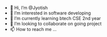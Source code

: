 - 👋 Hi, I’m @Jyotish
- 👀 I’m interested in software developing
- 🌱 I’m currently learning btech CSE 2nd year
- 💞️ I’m looking to collaborate on going project
- 📫 How to reach me ...

<!---
Jyotish2002/Jyotish2002 is a ✨ special ✨ repository because its `README.md` (this file) appears on your GitHub profile.
You can click the Preview link to take a look at your changes.
--->
